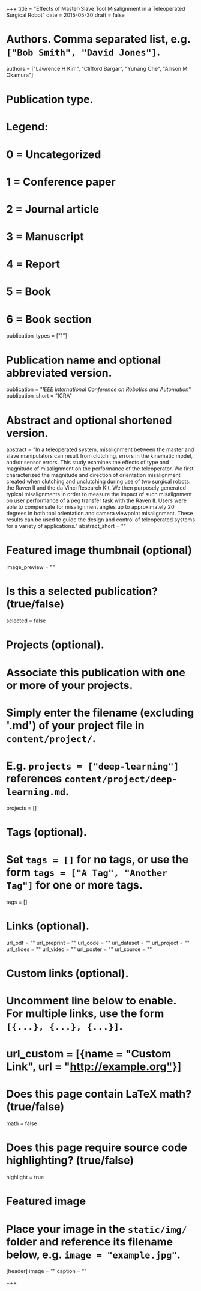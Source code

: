 +++
title = "Effects of Master-Slave Tool Misalignment in a Teleoperated Surgical Robot"
date = 2015-05-30
draft = false

# Authors. Comma separated list, e.g. `["Bob Smith", "David Jones"]`.
authors = ["Lawrence H Kim", "Clifford Bargar", "Yuhang Che", "Allison M Okamura"]

# Publication type.
# Legend:
# 0 = Uncategorized
# 1 = Conference paper
# 2 = Journal article
# 3 = Manuscript
# 4 = Report
# 5 = Book
# 6 = Book section
publication_types = ["1"]

# Publication name and optional abbreviated version.
publication = "*IEEE International Conference on Robotics and Automation*"
publication_short = "ICRA"

# Abstract and optional shortened version.
abstract = "In a teleoperated system, misalignment between the master and slave manipulators can result from clutching, errors in the kinematic model, and/or sensor errors. This study examines the effects of type and magnitude of misalignment on the performance of the teleoperator. We first characterized the magnitude and direction of orientation misalignment created when clutching and unclutching during use of two surgical robots: the Raven II and the da Vinci Research Kit. We then purposely generated typical misalignments in order to measure the impact of such misalignment on user performance of a peg transfer task with the Raven II. Users were able to compensate for misalignment angles up to approximately 20 degrees in both tool orientation and camera viewpoint misalignment. These results can be used to guide the design and control of teleoperated systems for a variety of applications."
abstract_short = ""

# Featured image thumbnail (optional)
image_preview = ""

# Is this a selected publication? (true/false)
selected = false

# Projects (optional).
#   Associate this publication with one or more of your projects.
#   Simply enter the filename (excluding '.md') of your project file in `content/project/`.
#   E.g. `projects = ["deep-learning"]` references `content/project/deep-learning.md`.
projects = []

# Tags (optional).
#   Set `tags = []` for no tags, or use the form `tags = ["A Tag", "Another Tag"]` for one or more tags.
tags = []

# Links (optional).
url_pdf = ""
url_preprint = ""
url_code = ""
url_dataset = ""
url_project = ""
url_slides = ""
url_video = ""
url_poster = ""
url_source = ""

# Custom links (optional).
#   Uncomment line below to enable. For multiple links, use the form `[{...}, {...}, {...}]`.
# url_custom = [{name = "Custom Link", url = "http://example.org"}]

# Does this page contain LaTeX math? (true/false)
math = false

# Does this page require source code highlighting? (true/false)
highlight = true

# Featured image
# Place your image in the `static/img/` folder and reference its filename below, e.g. `image = "example.jpg"`.
[header]
image = ""
caption = ""

+++
